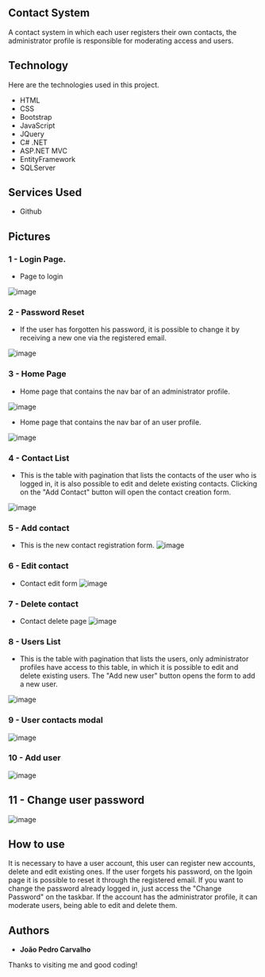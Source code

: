## Contact System
A contact system in which each user registers their own contacts, the administrator profile is responsible for moderating access and users.



## Technology 

Here are the technologies used in this project.

* HTML
* CSS
* Bootstrap
* JavaScript
* JQuery
* C# .NET
* ASP.NET MVC
* EntityFramework
* SQLServer

## Services Used

* Github


## Pictures


### 1 - Login Page.
- Page to login

![image](https://user-images.githubusercontent.com/91575096/197564915-0b4ed862-1c91-41b4-bd69-42e410f904ad.png)



### 2 - Password Reset
- If the user has forgotten his password, it is possible to change it by receiving a new one via the registered email.

![image](https://user-images.githubusercontent.com/91575096/197565382-6147b321-50f0-4283-aa97-4819c69ff731.png)

### 3 - Home Page
- Home page that contains the nav bar of an administrator profile.

![image](https://user-images.githubusercontent.com/91575096/197565597-9d8bdb83-ef89-4dab-8772-c9c7f96bc29e.png)

- Home page that contains the nav bar of an user profile.

![image](https://user-images.githubusercontent.com/91575096/197570375-32071170-50b5-40a5-a397-831593e83315.png)


### 4 - Contact List
- This is the table with pagination that lists the contacts of the user who is logged in, it is also possible to edit and delete existing contacts. Clicking on the "Add Contact" button will open the contact creation form.

![image](https://user-images.githubusercontent.com/91575096/197566103-e3392b9c-c949-40a7-bfb0-307153e09ae7.png)

### 5 - Add contact
- This is the new contact registration form.
![image](https://user-images.githubusercontent.com/91575096/197572760-b7563631-9ac4-41ec-9fdd-8c4a182167e4.png)


### 6 - Edit contact
- Contact edit form
![image](https://user-images.githubusercontent.com/91575096/197572642-fdb5eba7-206a-4937-8500-4f16d8f5813c.png)


### 7 - Delete contact
- Contact delete page
![image](https://user-images.githubusercontent.com/91575096/197572846-600aee52-0364-4c2a-b732-0c9b1e2bb6ff.png)


### 8 - Users List
- This is the table with pagination that lists the users, only administrator profiles have access to this table, in which it is possible to edit and delete existing users. The "Add new user" button opens the form to add a new user.

![image](https://user-images.githubusercontent.com/91575096/197566752-a87b7677-c580-4b1c-b3f5-2db35f6ef475.png)

### 9 - User contacts modal

![image](https://user-images.githubusercontent.com/91575096/197567266-f4393a29-b9c7-4938-99bb-6a68954a6781.png)


### 10 - Add user

![image](https://user-images.githubusercontent.com/91575096/197566935-cee0eb45-734f-4759-8495-fc44b1a2242e.png)

## 11 - Change user password

![image](https://user-images.githubusercontent.com/91575096/197567449-c17b19db-6100-4d23-be9e-3e94c97c5b37.png)


## How to use


It is necessary to have a user account, this user can register new accounts, delete and edit existing ones.
If the user forgets his password, on the lgoin page it is possible to reset it through the registered email. If you want to change the password already logged in, just access the "Change Password" on the taskbar.
If the account has the administrator profile, it can moderate users, being able to edit and delete them.






  ## Authors

  * **João Pedro Carvalho** 

  Thanks to visiting me and good coding!
